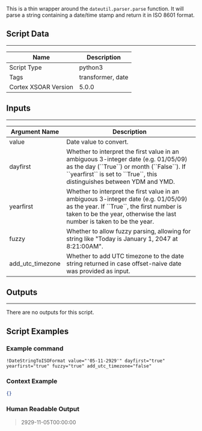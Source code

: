 This is a thin wrapper around the `dateutil.parser.parse` function. It will parse a string containing a date/time stamp and return it in ISO 8601 format.

## Script Data

---

| **Name** | **Description** |
| --- | --- |
| Script Type | python3 |
| Tags | transformer, date |
| Cortex XSOAR Version | 5.0.0 |

## Inputs

---

| **Argument Name** | **Description** |
| --- | --- |
| value | Date value to convert. |
| dayfirst | Whether to interpret the first value in an ambiguous 3-integer date \(e.g. 01/05/09\) as the day \(\`\`True\`\`\) or month \(\`\`False\`\`\). If \`\`yearfirst\`\` is set to \`\`True\`\`, this distinguishes between YDM and YMD. |
| yearfirst | Whether to interpret the first value in an ambiguous 3-integer date \(e.g. 01/05/09\) as the year. If \`\`True\`\`, the first number is taken to be the year, otherwise the last number is taken to be the year. |
| fuzzy | Whether to allow fuzzy parsing, allowing for string like "Today is January 1, 2047 at 8:21:00AM". |
| add_utc_timezone | Whether to add UTC timezone to the date string returned in case offset-naive date was provided as input. |

## Outputs

---
There are no outputs for this script.


## Script Examples

### Example command

```!DateStringToISOFormat value="'05-11-2929'" dayfirst="true" yearfirst="true" fuzzy="true" add_utc_timezone="false"```

### Context Example

```json
{}
```

### Human Readable Output

>2929-11-05T00:00:00